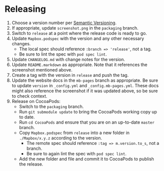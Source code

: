 # Releasing

1. Choose a version number per [Semantic Versioning](http://semver.org/). 
1. If appropriate, update `screenshot.png` in the `packaging` branch. 
1. Switch to `release` at a point where the release code is ready to go. 
1. Update `Mapbox.podspec` with the version and any other necessary changes. 
    - The local spec should reference `:branch => 'release'`, not a tag. 
    - Be sure to lint the spec with `pod spec lint`. 
1. Update `CHANGELOG.md` with change notes for the version. 
1. Update `README.markdown` as appropriate. Note that it references the screenshot mentioned above. 
1. Create a tag with the version in `release` and push the tag. 
1. Update the website docs in the `mb-pages` branch as appropriate. Be sure to update `version` in `_config.yml` and `_config.mb-pages.yml`. These docs might also reference the screenshot if it was updated above, so be sure to check context. 
1. Release on CocoaPods: 
    - Switch to the `packaging` branch. 
    - Run `git submodule update` to bring the CocoaPods working copy up to date. 
    - Run `cd CocoaPods` and ensure that you are on an up-to-date `master` branch. 
    - Copy `Mapbox.podspec` from `release` into a new folder in `./Mapbox/x.y.z` according to the version. 
        - The remote spec should reference `:tag => m.version.to_s`, not a branch. 
        - Be sure to again lint the spec with `pod spec lint`. 
    - Add the new folder and file and commit it to CocoaPods to publish the release. 
